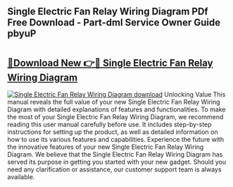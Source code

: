 ## Single Electric Fan Relay Wiring Diagram PDf Free Download - Part-dml Service Owner Guide pbyuP

# <h2><a href="http://dfor51.blite.top/?on=Single+Electric+Fan+Relay+Wiring+Diagram">🔗Download New 👉🔴 Single Electric Fan Relay Wiring Diagram</a></h2>

[![Single Electric Fan Relay Wiring Diagram download](https://i.imgur.com/lujVjoI.png)](http://dfor51.blite.top/?on=Single+Electric+Fan+Relay+Wiring+Diagram)
Unlocking Value This manual reveals the full value of your new Single Electric Fan Relay Wiring Diagram with detailed explanations of features and functionalities. To make the most of your Single Electric Fan Relay Wiring Diagram, we recommend reading this user manual carefully before use. It includes step-by-step instructions for setting up the product, as well as detailed information on how to use its various features and capabilities. Experience the future with the innovative features of your new Single Electric Fan Relay Wiring Diagram. We believe that the Single Electric Fan Relay Wiring Diagram has served its purpose in getting you started with your new gadget. Should you need any clarification or assistance, our customer support team is always available.

